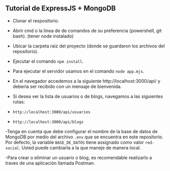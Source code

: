 ## Tutorial de ExpressJS + MongoDB
- Clonar el respositorio.
- Abrir cmd o la linea de de comandos de su preferencia (powershell, git bash).
(tener node instalado)
- Ubicar la carpeta raiz del proyecto (donde se guardaron los archivos del repositorio).
- Ejecutar el comando `npm install`.
- Para ejecutar el servidor usamos en el comando `node app.mjs`.
- En el navegador accedemos a la siguiente http://localhost:3000/api/ y debería ser recibido con un mensaje de bienvenida.
- Si desea ver la lista de usuarios o de blogs, navegamos a las siguientes rutas:

- `http://localhost:3000/api/usuarios`
- `http://localhost:3000/api/blogs`

-Tenga en cuenta que debe configurar el nombre de la base de datos de MongoDB por medio del archivo `.env` que se encuentra en este repositorio. Por defecto, la variable `BASE_DE_DATOS` tiene assignado como valor `red-social`. Usted puede cambiarla a la que maneje de manera local.

-Para crear o eliminar un usuario o blog, es recomendable realizarlo a traves de una aplicación llamada Postman.

